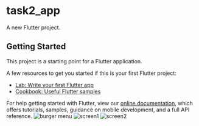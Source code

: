 # task2_app

A new Flutter project.

## Getting Started

This project is a starting point for a Flutter application.

A few resources to get you started if this is your first Flutter project:

- [Lab: Write your first Flutter app](https://flutter.dev/docs/get-started/codelab)
- [Cookbook: Useful Flutter samples](https://flutter.dev/docs/cookbook)

For help getting started with Flutter, view our
[online documentation](https://flutter.dev/docs), which offers tutorials,
samples, guidance on mobile development, and a full API reference.
![burger menu](https://user-images.githubusercontent.com/72300222/122072494-3ee8a080-ce15-11eb-9a5d-094805b080c9.jpg)
![screen1](https://user-images.githubusercontent.com/72300222/122072495-4019cd80-ce15-11eb-870b-60c5c75f83dc.jpg)
![screen2](https://user-images.githubusercontent.com/72300222/122072516-44de8180-ce15-11eb-9c2f-e3c8aa6791f9.jpg)
